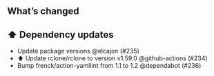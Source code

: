 ## What’s changed
## ⬆️ Dependency updates

- Update package versions @elcajon (#235)
- ⬆️ Update rclone/rclone to version v1.59.0 @github-actions (#234)
- Bump frenck/action-yamllint from 1.1 to 1.2 @dependabot (#236)
